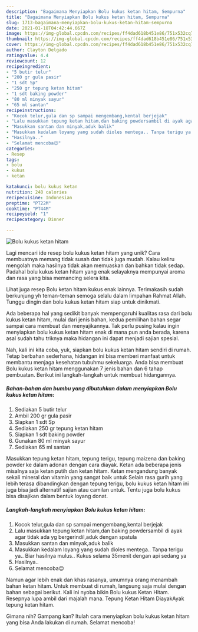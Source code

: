 ```yaml
---
description: "Bagaimana Menyiapkan Bolu kukus ketan hitam, Sempurna"
title: "Bagaimana Menyiapkan Bolu kukus ketan hitam, Sempurna"
slug: 1713-bagaimana-menyiapkan-bolu-kukus-ketan-hitam-sempurna
date: 2021-01-18T04:42:44.667Z
image: https://img-global.cpcdn.com/recipes/ff4dad618b451e86/751x532cq70/bolu-kukus-ketan-hitam-foto-resep-utama.jpg
thumbnail: https://img-global.cpcdn.com/recipes/ff4dad618b451e86/751x532cq70/bolu-kukus-ketan-hitam-foto-resep-utama.jpg
cover: https://img-global.cpcdn.com/recipes/ff4dad618b451e86/751x532cq70/bolu-kukus-ketan-hitam-foto-resep-utama.jpg
author: Clayton Delgado
ratingvalue: 4.4
reviewcount: 12
recipeingredient:
- "5 butir telur"
- "200 gr gula pasir"
- "1 sdt Sp"
- "250 gr tepung ketan hitam"
- "1 sdt baking powder"
- "80 ml minyak sayur"
- "65 ml santan"
recipeinstructions:
- "Kocok telur,gula dan sp sampai mengembang,kental berjejak"
- "Lalu masukkan tepung ketan hitam,dan baking powdersambil di ayak agar tidak ada yg bergerindil,aduk dengan spatula"
- "Masukkan santan dan minyak,aduk balik"
- "Masukkan kedalam loyang yang sudah dioles mentega.. Tanpa terigu ya.. Biar hasilnya mulus.. Kukus selama 35menit dengan api sedang ya"
- "Hasilnya.."
- "Selamat mencoba😉"
categories:
- Resep
tags:
- bolu
- kukus
- ketan

katakunci: bolu kukus ketan 
nutrition: 248 calories
recipecuisine: Indonesian
preptime: "PT22M"
cooktime: "PT44M"
recipeyield: "1"
recipecategory: Dinner

---
```



![Bolu kukus ketan hitam](https://img-global.cpcdn.com/recipes/ff4dad618b451e86/751x532cq70/bolu-kukus-ketan-hitam-foto-resep-utama.jpg)

Lagi mencari ide resep bolu kukus ketan hitam yang unik? Cara membuatnya memang tidak susah dan tidak juga mudah. Kalau keliru mengolah maka hasilnya tidak akan memuaskan dan bahkan tidak sedap. Padahal bolu kukus ketan hitam yang enak selayaknya mempunyai aroma dan rasa yang bisa memancing selera kita.

Lihat juga resep Bolu ketan hitam kukus enak lainnya. Terimakasih sudah berkunjung yh teman-teman semoga selalu dalam limpahan Rahmat Allah. Tunggu dingin dan bolu kukus ketan hitam siap untuk dinikmati.

Ada beberapa hal yang sedikit banyak mempengaruhi kualitas rasa dari bolu kukus ketan hitam, mulai dari jenis bahan, kedua pemilihan bahan segar sampai cara membuat dan menyajikannya. Tak perlu pusing kalau ingin menyiapkan bolu kukus ketan hitam enak di mana pun anda berada, karena asal sudah tahu triknya maka hidangan ini dapat menjadi sajian spesial.


Nah, kali ini kita coba, yuk, siapkan bolu kukus ketan hitam sendiri di rumah. Tetap berbahan sederhana, hidangan ini bisa memberi manfaat untuk membantu menjaga kesehatan tubuhmu sekeluarga. Anda bisa membuat Bolu kukus ketan hitam menggunakan 7 jenis bahan dan 6 tahap pembuatan. Berikut ini langkah-langkah untuk membuat hidangannya.

<!--inarticleads1-->

##### Bahan-bahan dan bumbu yang dibutuhkan dalam menyiapkan Bolu kukus ketan hitam:

1. Sediakan 5 butir telur
1. Ambil 200 gr gula pasir
1. Siapkan 1 sdt Sp
1. Sediakan 250 gr tepung ketan hitam
1. Siapkan 1 sdt baking powder
1. Gunakan 80 ml minyak sayur
1. Sediakan 65 ml santan


Masukkan tepung ketan hitam, tepung terigu, tepung maizena dan baking powder ke dalam adonan dengan cara diayak. Ketan ada beberapa jenis misalnya saja ketan putih dan ketan hitam. Ketan mengandung banyak sekali mineral dan vitamin yang sangat baik untuk Selain rasa gurih yang lebih terasa dibandingkan dengan tepung terigu, bolu kukus ketan hitam ini juga bisa jadi alternatif sajian atau camilan untuk. Tentu juga bolu kukus bisa disajikan dalam bentuk loyang donat. 

<!--inarticleads2-->

##### Langkah-langkah menyiapkan Bolu kukus ketan hitam:

1. Kocok telur,gula dan sp sampai mengembang,kental berjejak
1. Lalu masukkan tepung ketan hitam,dan baking powdersambil di ayak agar tidak ada yg bergerindil,aduk dengan spatula
1. Masukkan santan dan minyak,aduk balik
1. Masukkan kedalam loyang yang sudah dioles mentega.. Tanpa terigu ya.. Biar hasilnya mulus.. Kukus selama 35menit dengan api sedang ya
1. Hasilnya..
1. Selamat mencoba😉


Namun agar lebih enak dan khas rasanya, umumnya orang menambah bahan ketan hitam. Untuk membuat di rumah, langsung saja mulai dengan bahan sebagai berikut. Kali ini nyoba bikin Bolu kukus Ketan Hitam. Resepnya lupa ambil dari majalah mana. Tepung Ketan Hitam DiayakAyak tepung ketan hitam. 

Gimana nih? Gampang kan? Itulah cara menyiapkan bolu kukus ketan hitam yang bisa Anda lakukan di rumah. Selamat mencoba!
